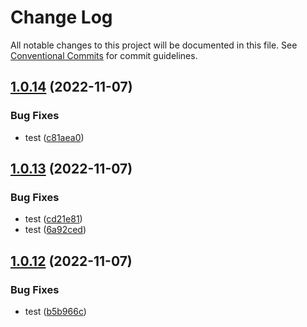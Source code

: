 # Change Log

All notable changes to this project will be documented in this file.
See [Conventional Commits](https://conventionalcommits.org) for commit guidelines.

## [1.0.14](https://github.com/mojojoji/mono-repo/compare/repo1-1.0.13...repo1-1.0.14) (2022-11-07)


### Bug Fixes

* test ([c81aea0](https://github.com/mojojoji/mono-repo/commit/c81aea0f24b6767be55e9215e9c54dfb04200db5))





## [1.0.13](https://github.com/mojojoji/mono-repo/compare/repo1-1.0.12...repo1-1.0.13) (2022-11-07)


### Bug Fixes

* test ([cd21e81](https://github.com/mojojoji/mono-repo/commit/cd21e81130875b9ab9269714cfd0bd70ca45a8e3))
* test ([6a92ced](https://github.com/mojojoji/mono-repo/commit/6a92cedd5293272516c795ff3721644ad0bc3dae))





## [1.0.12](https://github.com/mojojoji/mono-repo/compare/repo1-1.0.11...repo1-1.0.12) (2022-11-07)


### Bug Fixes

* test ([b5b966c](https://github.com/mojojoji/mono-repo/commit/b5b966cfff31ce60e59b7dd759dcc0c560cf1eb4))

